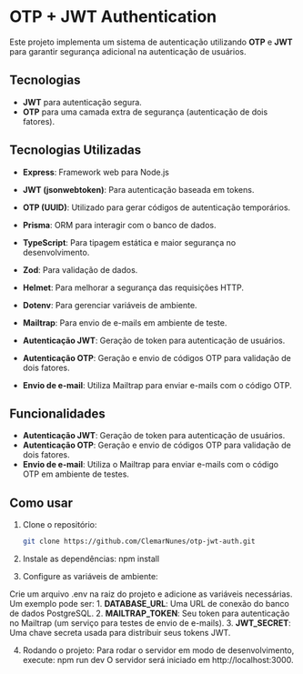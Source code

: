 # OTP + JWT Authentication

Este projeto implementa um sistema de autenticação utilizando **OTP** e **JWT** para garantir segurança adicional na autenticação de usuários.

## Tecnologias

- **JWT** para autenticação segura.
- **OTP** para uma camada extra de segurança (autenticação de dois fatores).

## Tecnologias Utilizadas

- **Express**: Framework web para Node.js
- **JWT (jsonwebtoken)**: Para autenticação baseada em tokens.
- **OTP (UUID)**: Utilizado para gerar códigos de autenticação temporários.
- **Prisma**: ORM para interagir com o banco de dados.
- **TypeScript**: Para tipagem estática e maior segurança no desenvolvimento.
- **Zod**: Para validação de dados.
- **Helmet**: Para melhorar a segurança das requisições HTTP.
- **Dotenv**: Para gerenciar variáveis de ambiente.
- **Mailtrap**: Para envio de e-mails em ambiente de teste.

- **Autenticação JWT**: Geração de token para autenticação de usuários.
- **Autenticação OTP**: Geração e envio de códigos OTP para validação de dois fatores.
- **Envio de e-mail**: Utiliza Mailtrap para enviar e-mails com o código OTP.

## Funcionalidades

- **Autenticação JWT**: Geração de token para autenticação de usuários.
- **Autenticação OTP**: Geração e envio de códigos OTP para validação de dois fatores.
- **Envio de e-mail**: Utiliza o Mailtrap para enviar e-mails com o código OTP em ambiente de testes.


## Como usar

1. Clone o repositório:
   ```bash
   git clone https://github.com/ClemarNunes/otp-jwt-auth.git

2. Instale as dependências:
    npm install

3. Configure as variáveis de ambiente:

Crie um arquivo .env na raiz do projeto e adicione as variáveis necessárias. Um exemplo pode ser:
    1. **DATABASE_URL**: Uma URL de conexão do banco de dados PostgreSQL.
    2. **MAILTRAP_TOKEN**: Seu token para autenticação no Mailtrap (um serviço para testes de envio de e-mails).
    3. **JWT_SECRET**: Uma chave secreta usada para distribuir seus tokens JWT.

4. Rodando o projeto:
    Para rodar o servidor em modo de desenvolvimento, execute:
    npm run dev
    O servidor será iniciado em http://localhost:3000.
